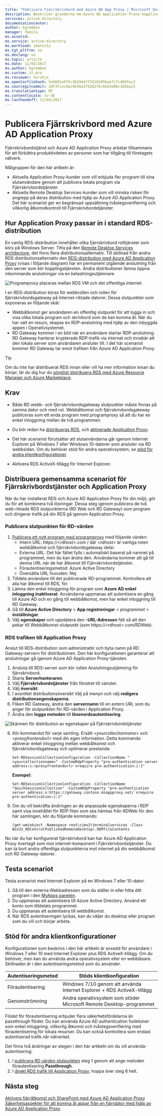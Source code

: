 ```yaml
---
title: "Publicera Fjärrskrivbord med Azure AD App Proxy | Microsoft Docs"
description: Beskriver grunderna om Azure AD Application Proxy-kopplingar.
services: active-directory
documentationcenter: 
author: kgremban
manager: femila
ms.assetid: 
ms.service: active-directory
ms.workload: identity
ms.tgt_pltfrm: na
ms.devlang: na
ms.topic: article
ms.date: 11/03/2017
ms.author: kgremban
ms.custom: it-pro
ms.reviewer: harshja
ms.openlocfilehash: 5eb681e5f5c3b5944ff2d101056ae7c7cd60fac2
ms.sourcegitcommit: 3df3fcec9ac9e56a3f5282f6c65e5a9bc1b5ba22
ms.translationtype: MT
ms.contentlocale: sv-SE
ms.lasthandoff: 11/04/2017
---
```

# <a name="publish-remote-desktop-with-azure-ad-application-proxy"></a>Publicera Fjärrskrivbord med Azure AD Application Proxy

Fjärrskrivbordstjänst och Azure AD Application Proxy arbetar tillsammans för att förbättra produktiviteten av personer som har tillgång till företagets nätverk. 

Målgruppen för den här artikeln är:
- Aktuella Application Proxy-kunder som vill erbjuda fler program till sina slutanvändare genom att publicera lokala program via Fjärrskrivbordstjänster.
- Aktuella Remote Desktop Services-kunder som vill minska risken för angrepp på deras distribution med hjälp av Azure AD Application Proxy. Det här scenariot ger en begränsad uppsättning tvåstegsverifiering och villkorlig åtkomstkontroll till Fjärrskrivbordstjänster.

## <a name="how-application-proxy-fits-in-the-standard-rds-deployment"></a>Hur Application Proxy passar in i standard RDS-distribution

En vanlig RDS-distribution innehåller olika fjärrskrivbord rolltjänster som körs på Windows Server. Titta på den [Remote Desktop Services architecture](https://technet.microsoft.com/windows-server-docs/compute/remote-desktop-services/desktop-hosting-logical-architecture), det finns flera distributionsalternativ. Till skillnad från andra RDS distributionsalternativ den [RDS-distribution med Azure AD Application Proxy](https://technet.microsoft.com/windows-server-docs/compute/remote-desktop-services/desktop-hosting-logical-architecture) (visas i följande diagram) har en permanent utgående anslutning från den server som kör kopplingstjänsten. Andra distributioner lämna öppna inkommande anslutningar via en belastningsutjämnare.

![Programproxy placeras mellan RDS VM och det offentliga internet](./media/application-proxy-publish-remote-desktop/rds-with-app-proxy.png)

I en RDS-distribution köras för webbrollen och rollen för fjärrskrivbordsgateway på Internet-riktade datorer. Dessa slutpunkter som exponeras av följande skäl:
- Webbåtkomst ger användaren en offentlig slutpunkt för att logga in och visa olika lokala program och skrivbord som de kan komma åt. När du har valt en resurs, skapas en RDP-anslutning med hjälp av den inbyggda appen i Operativsystemet.
- RD Gateway kommer i en bild när en användare startar RDP-anslutning. RD Gateway hanterar krypterade RDP-trafik via internet och innebär att den lokala server som användaren ansluter till. I det här scenariot kommer RD Gateway tar emot trafiken från Azure AD Application Proxy.

>[!TIP]
>Om du inte har distribuerat RDS innan eller vill ha mer information innan du börjar, lär du dig hur du [sömlöst distribuera RDS med Azure Resource Manager och Azure Marketplace](https://technet.microsoft.com/windows-server-docs/compute/remote-desktop-services/rds-in-azure).

## <a name="requirements"></a>Krav

- Både RD webb- och fjärrskrivbordsgateway slutpunkter måste finnas på samma dator och med rot. Webbåtkomst och fjärrskrivbordsgateway publiceras som ett enda program med programproxy så att du har en enkel inloggning mellan de två programmen.

- Du bör redan ha [distribueras RDS](https://technet.microsoft.com/windows-server-docs/compute/remote-desktop-services/rds-in-azure), och [aktiverade Application Proxy](active-directory-application-proxy-enable.md).

- Det här scenariot förutsätter att slutanvändarna går igenom Internet Explorer på Windows 7 eller Windows 10-datorer som ansluter via RD webbsidan. Om du behöver stöd för andra operativsystem, se [stöd för andra klientkonfigurationer](#support-for-other-client-configurations).

- Aktivera RDS ActiveX-tillägg för Internet Explorer.

## <a name="deploy-the-joint-rds-and-application-proxy-scenario"></a>Distribuera gemensamma scenariot för Fjärrskrivbordstjänster och Application Proxy

När du har installerat RDS och Azure AD Application Proxy för din miljö, gör du för att kombinera två lösningar. Dessa steg igenom publicera de två web-riktade RDS slutpunkterna (RD Web och RD Gateway) som program och dirigerar trafik på din RDS gå igenom Application Proxy.

### <a name="publish-the-rd-host-endpoint"></a>Publicera slutpunkten för RD-värden

1. [Publicera ett nytt program med programproxy](application-proxy-publish-azure-portal.md) med följande värden:
   - Intern URL: https://\<rdhost\>.com / där \<rdhost\> är vanliga roten webbåtkomst och fjärrskrivbordsgateway delar.
   - Externa URL: Det här fältet fylls i automatiskt baserat på namnet på programmet, men du kan ändra den. Användarna kommer att gå till denna URL när de har åtkomst till Fjärrskrivbordstjänster.
   - Förautentiseringsmetod: Azure Active Directory
   - Översätta URL huvuden: Nej
2. Tilldela användare till det publicerade RD-programmet. Kontrollera att alla har åtkomst till RDS, för.
3. Lämna den enkel inloggning för program som **Azure AD enkel inloggning inaktiverat**. Användarna uppmanas att autentisera en gång till Azure AD och en gång till webbåtkomst, men har enkel inloggning till RD Gateway.
4. Gå till **Azure Active Directory** > **App registreringar** > *programmet* > **inställningar**.
5. Välj **egenskaper** och uppdatera den **-URL-Adressen** fält så att den pekar till Webbåtkomst-slutpunkt (som https://\<rdhost\>.com/RDWeb).

### <a name="direct-rds-traffic-to-application-proxy"></a>RDS trafiken till Application Proxy

Anslut till RDS-distribution som administratör och byta namn på RD Gateway-servern för distributionen. Den här konfigurationen garanterar att anslutningar gå igenom Azure AD Application Proxy-tjänsten.

1. Ansluta till RDS-server som kör rollen Anslutningsutjämning för fjärrskrivbord.
2. Starta **Serverhanteraren**.
3. Välj **Fjärrskrivbordstjänster** från fönstret till vänster.
4. Välj **översikt**.
5. I avsnittet distributionsöversikt Välj på menyn och välj **redigera distributionsegenskaperna**.
6. Fliken RD Gateway, ändra den **servernamn** till en extern URL som du anger för slutpunkten för RD-värden i Application Proxy.
7. Ändra den **logga metoden** till **lösenordsautentisering**.

  ![Skärmen för distribution av egenskaper på Fjärrskrivbordstjänster](./media/application-proxy-publish-remote-desktop/rds-deployment-properties.png)

8. Kör kommandot för varje samling. Ersätt  *\<yourcollectionname\>*  och  *\<proxyfrontendurl\>*  med din egen information. Detta kommando aktiverar enkel inloggning mellan webbåtkomst och fjärrskrivbordsgateway och optimerar prestanda:

   ```
   Set-RDSessionCollectionConfiguration -CollectionName "<yourcollectionname>" -CustomRdpProperty "pre-authentication server address:s:<proxyfrontendurl>`nrequire pre-authentication:i:1"
   ```

   **Exempel:**
   ```
   Set-RDSessionCollectionConfiguration -CollectionName "QuickSessionCollection" -CustomRdpProperty "pre-authentication server address:s:https://gateway.contoso.msappproxy.net/`nrequire pre-authentication:i:1"
   ```

9. Om du vill bekräfta ändringen av de anpassade egenskaperna i RDP samt visa innehållet för RDP-filen som ska hämtas från RDWeb för den här samlingen, kör du följande kommando:
    ```
    (get-wmiobject -Namespace root\cimv2\terminalservices -Class Win32_RDCentralPublishedRemoteDesktop).RDPFileContents
    ```

Nu när du har konfigurerat fjärrskrivbord kan har Azure AD Application Proxy övertagit som mot internet-komponent i Fjärrskrivbordstjänster. Du kan ta bort andra offentliga slutpunkterna mot internet på din webbåtkomst och RD Gateway-datorer.

## <a name="test-the-scenario"></a>Testa scenariot

Testa scenariot med Internet Explorer på en Windows 7 eller 10-dator.

1. Gå till den externa Webbadressen som du ställer in eller hitta ditt program i den [MyApps panelen](https://myapps.microsoft.com).
2. Du uppmanas att autentisera till Azure Active Directory. Använd ett konto som tilldelats programmet.
3. Du uppmanas att autentisera till webbåtkomst.
4. När RDS autentiseringen lyckas, kan du väljer du desktop eller program som du vill och börjar arbeta.

## <a name="support-for-other-client-configurations"></a>Stöd för andra klientkonfigurationer

Konfigurationen som beskrivs i den här artikeln är avsedd för användare i Windows 7 eller 10 med Internet Explorer plus RDS ActiveX-tillägg. Om du behöver, men kan du använda andra operativsystem eller en webbläsare. Skillnaden är i den autentiseringsmetod som du använder.

| Autentiseringsmetod | Stöds klientkonfiguration |
| --------------------- | ------------------------------ |
| Förautentisering    | Windows 7/10 genom att använda Internet Explorer + RDS ActiveX-tillägg |
| Genomströmning | Andra operativsystem som stöder Microsoft Remote Desktop-programmet |

Flödet för förautentisering erbjuder flera säkerhetsfördelarna än passthrough flödet. Du kan använda Azure AD authentication funktioner som enkel inloggning, villkorlig åtkomst och tvåstegsverifiering med förautentisering för lokala resurser. Du kan också kontrollera som endast autentiserad trafik når nätverket.

Det finns två ändringar av stegen i den här artikeln om du vill använda-autentisering:
1. I [publicera RD värden slutpunkten](#publish-the-rd-host-endpoint) steg 1 genom att ange metoden förautentisering **Passthrough**.
2. I [direkt RDS trafik till Application Proxy](#direct-rds-traffic-to-application-proxy), hoppa över steg 8 helt.

## <a name="next-steps"></a>Nästa steg

[Aktivera fjärråtkomst och SharePoint med Azure AD Application Proxy](application-proxy-enable-remote-access-sharepoint.md)  
[Säkerhetsaspekter för att komma åt appar från en fjärrdator med hjälp av Azure AD Application Proxy](application-proxy-security-considerations.md)
